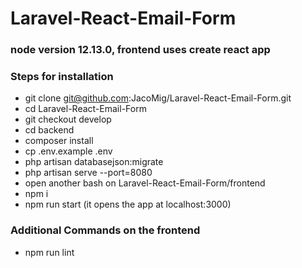 # Laravel-React-Email-Form
### node version 12.13.0, frontend uses create react app
### Steps for installation
* git clone git@github.com:JacoMig/Laravel-React-Email-Form.git
* cd Laravel-React-Email-Form
* git checkout develop
* cd backend
* composer install
* cp .env.example .env
* php artisan databasejson:migrate
* php artisan serve --port=8080
* open another bash on Laravel-React-Email-Form/frontend
* npm i
* npm run start (it opens the app at localhost:3000)

### Additional Commands on the frontend
* npm run lint
